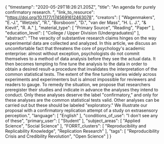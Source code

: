 {
    "timestamp": "2020-05-29T18:26:21.205Z",
    "title": "An agenda for purely confirmatory research. ",
    "link_to_resource": "https://doi.org/10.1177/1745691612463078",
    "creators": [
        "Wagenmakers",
        "E.-J.",
        "Wetzels",
        "R.",
        "Borsboom",
        "D.",
        "van der Mass",
        "H. L. J.",
        "& Kievit",
        "R. A."
    ],
    "material_type": [
        "Primary Source",
        "Reading",
        "Paper"
    ],
    "education_level": [
        "College / Upper Division (Undergraduates)"
    ],
    "abstract": "The veracity of substantive research claims hinges on the way experimental data are collected and analyzed. In this article, we discuss an uncomfortable fact that threatens the core of psychology's academic enterprise: almost without exception, psychologists do not commit themselves to a method of data analysis before they see the actual data. It then becomes tempting to fine tune the analysis to the data in order to obtain a desired result-a procedure that invalidates the interpretation of the common statistical tests. The extent of the fine tuning varies widely across experiments and experimenters but is almost impossible for reviewers and readers to gauge. To remedy the situation, we propose that researchers preregister their studies and indicate in advance the analyses they intend to conduct. Only these analyses deserve the label \"confirmatory,\" and only for these analyses are the common statistical tests valid. Other analyses can be carried out but these should be labeled \"exploratory.\" We illustrate our proposal with a confirmatory replication attempt of a study on extrasensory perception.",
    "language": [
        "English"
    ],
    "conditions_of_use": "I don't see any of these",
    "primary_user": [
        "Student"
    ],
    "subject_areas": [
        "Applied Science",
        "Social Science"
    ],
    "FORRT_clusters": [
        "Reproducibility and Replicability Knowledge",
        "Replication Research"
    ],
    "tags": [
        "Reproducibility Crisis and Credibility Revolution",
        "Open Science"
    ]
}